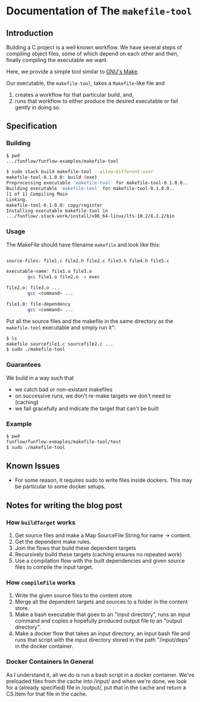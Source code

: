 # Documentation of The `makefile-tool`

## Introduction

Building a C project is a well known workflow. We have several steps of 
compiling object files, some of which depend on each other and then, finally 
compiling the executable we want.

Here, we provide a simple tool similar to 
[GNU's Make](https://www.gnu.org/software/make/).

Our executable, the `makefile-tool`, takes a `Makefile`-like file
and 

1. creates a workflow for that particular build, and,
2. runs that workflow to either produce the desired executable or 
   fail gently in doing so.


## Specification

### Building

```bash
$ pwd
.../funflow/funflow-examples/makefile-tool

$ sudo stack build makefile-tool --allow-different-user
makefile-tool-0.1.0.0: build (exe)                                  
Preprocessing executable 'makefile-tool' for makefile-tool-0.1.0.0..                        
Building executable 'makefile-tool' for makefile-tool-0.1.0.0..                                
[1 of 1] Compiling Main             
Linking.
makefile-tool-0.1.0.0: copy/register                                                           
Installing executable makefile-tool in 
.../funflow/.stack-work/install/x86_64-linux/lts-10.2/8.2.2/bin 
```

### Usage

The MakeFile should have filename `makefile` 
and look like this:

```bash

source-files: file1.c file2.h file2.c file3.h file4.h file5.c

executable-name: file1.o file3.o
        gcc file1.o file2.o -o exec

file2.o: file3.o ...
        gcc <command> ...

file1.0: file-dependency
        gcc <command> ...

```
Put all the source files and the makefile in the 
same directory as the `makefile-tool` executable 
and simply run it":

```bash
$ ls
makefile sourcefile1.c sourcefile2.c ...
$ sudo ./makefile-tool
```

### Guarantees

We build in a way such that

 * we catch bad or non-existant makefiles
 * on successive runs, we don't re-make 
   targets we don't need to (caching)
 * we fail gracefully and indicate the target 
   that can't be built

### Example

```bash
$ pwd
funflow/funflow-exmaples/makefile-tool/test
$ sudo ./makefile-tool
```

## Known Issues

 * For some reason, it requires sudo to write files 
   inside dockers. This may be particular to some docker setups.


## Notes for writing the blog post


### How `buildTarget` works

 1) Get source files and make a Map SourceFile String for name -> content.
 2) Get the dependent make rules.
 3) Join the flows that build these dependent targets
 4) Recursively build these targets (caching ensures no repeated work)
 5) Use a compilation flow with the built dependencies and given
 source files to compile the input target.

### How `compileFile` works

 1) Write the given source files to the content store
 2) Merge all the dependent targets and sources to a folder in
 the content store.
 3) Make a bash executable that goes to an "input directory", runs 
 an input command and copies a hopefully produced output file to 
 an "output directory".
 4) Make a docker flow that takes an input directory, an input bash file 
 and runs that script with the input directory stored in the path "/input/deps"
 in the docker container.


### Docker Containers In General

 As I understand it, all we do is run a bash script
 in a docker container. We've preloaded files from the cache into
 /input/ and when we're done, we look for a (already specified) file in
 /output/, put that in the cache and return a CS.Item for that
 file in the cache.




  
